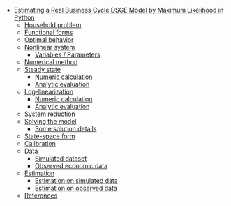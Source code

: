 -   [Estimating a Real Business Cycle DSGE Model by Maximum Likelihood
    in
    Python](#estimating-a-real-business-cycle-dsge-model-by-maximum-likelihood-in-python)
    -   [Household problem](#household-problem)
    -   [Functional forms](#functional-forms)
    -   [Optimal behavior](#optimal-behavior)
    -   [Nonlinear system](#nonlinear-system)
        -   [Variables / Parameters](#variables-parameters)
    -   [Numerical method](#numerical-method)
    -   [Steady state](#steady-state)
        -   [Numeric calculation](#numeric-calculation)
        -   [Analytic evaluation](#analytic-evaluation)
    -   [Log-linearization](#log-linearization)
        -   [Numeric calculation](#numeric-calculation-1)
        -   [Analytic evaluation](#analytic-evaluation-1)
    -   [System reduction](#system-reduction)
    -   [Solving the model](#solving-the-model)
        -   [Some solution details](#some-solution-details)
    -   [State-space form](#state-space-form)
    -   [Calibration](#calibration)
    -   [Data](#data)
        -   [Simulated dataset](#simulated-dataset)
        -   [Observed economic data](#observed-economic-data)
    -   [Estimation](#estimation)
        -   [Estimation on simulated
            data](#estimation-on-simulated-data)
        -   [Estimation on observed data](#estimation-on-observed-data)
    -   [References](#references)
